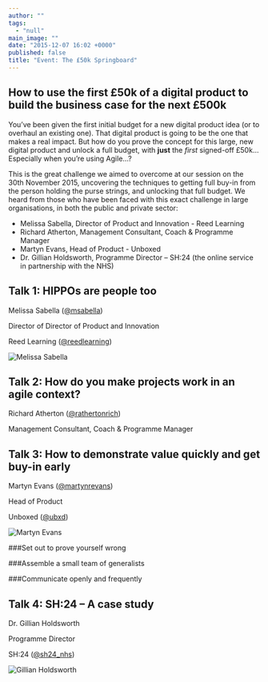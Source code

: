 ```yaml
---
author: ""
tags: 
  - "null"
main_image: ""
date: "2015-12-07 16:02 +0000"
published: false
title: "Event: The £50k Springboard"
---
```



## How to use the first £50k of a digital product to build the business case for the next £500k

You’ve been given the first initial budget for a new digital product idea (or to overhaul an existing one). That digital product is going to be the one that makes a real impact. But how do you prove the concept for this large, new digital product and unlock a full budget, with **just** the _first_ signed-off £50k… Especially when you’re using Agile…?

This is the great challenge we aimed to overcome at our session on the 30th November 2015, uncovering the techniques to getting full buy-in from the person holding the purse strings, and unlocking that full budget. We heard from those who have been faced with this exact challenge in large organisations, in both the public and private sector:
 
- Melissa Sabella, Director of Product and Innovation - Reed Learning
- Richard Atherton, Management Consultant, Coach & Programme Manager
- Martyn Evans, Head of Product - Unboxed
- Dr. Gillian Holdsworth, Programme Director – SH:24 (the online service in partnership with the NHS)


## Talk 1: HIPPOs are people too

Melissa Sabella ([@msabella](https://twitter.com/msabella))

Director of Director of Product and Innovation

Reed Learning ([@reedlearning](https://twitter.com/reedlearning))


![Melissa Sabella](http://i1291.photobucket.com/albums/b548/grammccram/IMG_1238_zpsq4ywsavg.jpg)


## Talk 2: How do you make projects work in an agile context?
 
Richard Atherton ([@rathertonrich](https://twitter.com/RathertonRich))

Management Consultant, Coach & Programme Manager


## Talk 3: How to demonstrate value quickly and get buy-in early

Martyn Evans ([@martynrevans](https://twitter.com/martynrevans))

Head of Product

Unboxed ([@ubxd](https://twitter.com/Ubxd))


![Martyn Evans](http://i1291.photobucket.com/albums/b548/grammccram/IMG_1258_zpsjhhmmmql.jpg)

###Set out to prove yourself wrong

###Assemble a small team of generalists

###Communicate openly and frequently



## Talk 4: SH:24 – A case study
 
Dr. Gillian Holdsworth

Programme Director

SH:24 ([@sh24_nhs](https://twitter.com/sh24_nhs))


![Gillian Holdsworth](http://i1291.photobucket.com/albums/b548/grammccram/IMG_1267_zpsdxjhkyrg.jpg)

